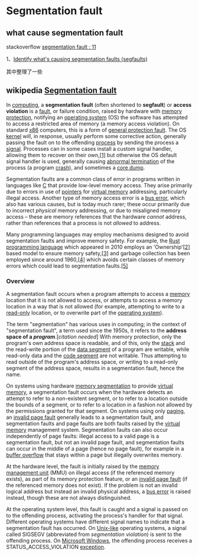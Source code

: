 # Segmentation fault

## what cause segmentation fault

stackoverflow [segmentation fault : 11](https://stackoverflow.com/questions/12762944/segmentation-fault-11)

1、[Identify what's causing segmentation faults (segfaults)](https://kb.iu.edu/d/aqsj)

其中整理了一些

## wikipedia [Segmentation fault](https://en.wikipedia.org/wiki/Segmentation_fault)

In [computing](https://en.wikipedia.org/wiki/Computing), a **segmentation fault** (often shortened to **segfault**) or **access violation** is a [fault](https://en.wikipedia.org/wiki/Fault_(computing)), or failure condition, raised by hardware with [memory protection](https://en.wikipedia.org/wiki/Memory_protection), notifying an [operating system](https://en.wikipedia.org/wiki/Operating_system) (OS) the software has attempted to access a restricted area of memory (a memory access violation). On standard [x86](https://en.wikipedia.org/wiki/X86) computers, this is a form of [general protection fault](https://en.wikipedia.org/wiki/General_protection_fault). The OS [kernel](https://en.wikipedia.org/wiki/Kernel_(computing)) will, in response, usually perform some corrective action, generally passing the fault on to the offending [process](https://en.wikipedia.org/wiki/Process_(computing)) by sending the process a [signal](https://en.wikipedia.org/wiki/Signal_(computing)). Processes can in some cases install a custom signal handler, allowing them to recover on their own,[[1\]](https://en.wikipedia.org/wiki/Segmentation_fault#cite_note-Peter_Van_der_Linden-1) but otherwise the OS default signal handler is used, generally causing [abnormal termination](https://en.wikipedia.org/wiki/Abnormal_termination) of the process (a program [crash](https://en.wikipedia.org/wiki/Crash_(computing))), and sometimes a [core dump](https://en.wikipedia.org/wiki/Core_dump).

Segmentation faults are a common class of error in programs written in languages like [C](https://en.wikipedia.org/wiki/C_(programming_language)) that provide low-level memory access.  They arise primarily due to errors in use of [pointers](https://en.wikipedia.org/wiki/Pointer_(computer_programming)) for [virtual memory](https://en.wikipedia.org/wiki/Virtual_memory) addressing, particularly illegal access. Another type of memory access error is a [bus error](https://en.wikipedia.org/wiki/Bus_error), which also has various causes, but is today much rarer; these occur primarily due to incorrect *physical* memory addressing, or due to misaligned memory access – these are memory references that the hardware *cannot* address, rather than references that a process is not *allowed* to address.

Many programming languages may employ mechanisms designed to avoid segmentation faults and improve memory safety. For example, the [Rust programming language](https://en.wikipedia.org/wiki/Rust_(programming_language)) which appeared in 2010 employs an 'Ownership'[[2\]](https://en.wikipedia.org/wiki/Segmentation_fault#cite_note-2) based model to ensure memory safety,[[3\]](https://en.wikipedia.org/wiki/Segmentation_fault#cite_note-3) and garbage collection has been employed since around 1960,[[4\]](https://en.wikipedia.org/wiki/Segmentation_fault#cite_note-4) which avoids certain classes of memory errors which could lead to segmentation faults.[[5\]](https://en.wikipedia.org/wiki/Segmentation_fault#cite_note-5)

### Overview

A segmentation fault occurs when a program attempts to access a [memory](https://en.wikipedia.org/wiki/Computer_memory) location that it is not allowed to access, or attempts to access a memory location in a way that is not allowed (for example, attempting to write to a [read-only](https://en.wikipedia.org/wiki/Read-only_memory) location, or to overwrite part of the [operating system](https://en.wikipedia.org/wiki/Operating_system)).

The term "segmentation" has various uses in computing; in the context of "segmentation fault", a term used since the 1950s, it refers to the **address space of a *program***.[*citation needed*] With memory protection, only the program's own address space is readable, and of this, only the [stack](https://en.wikipedia.org/wiki/Call_stack) and the read-write portion of the [data segment](https://en.wikipedia.org/wiki/Data_segment) of a program are writable, while read-only data and the [code segment](https://en.wikipedia.org/wiki/Code_segment) are not writable. Thus attempting to read outside of the program's address space, or writing to a read-only segment of the address space, results in a segmentation fault, hence the name.

On systems using hardware [memory segmentation](https://en.wikipedia.org/wiki/Memory_segmentation) to provide [virtual memory](https://en.wikipedia.org/wiki/Virtual_memory), a segmentation fault occurs when the hardware detects an attempt to refer to a non-existent segment, or to refer to a location outside the bounds of a segment, or to refer to a location in a fashion not allowed by the permissions granted for that segment. On systems using only [paging](https://en.wikipedia.org/wiki/Paging), an [invalid page fault](https://en.wikipedia.org/wiki/Invalid_page_fault) generally leads to a segmentation fault, and segmentation faults and page faults are both faults raised by the [virtual memory](https://en.wikipedia.org/wiki/Virtual_memory) management system. Segmentation faults can also occur independently of page faults: illegal access to a valid page is a segmentation fault, but not an invalid page fault, and segmentation faults can occur in the middle of a page (hence no page fault), for example in a [buffer overflow](https://en.wikipedia.org/wiki/Buffer_overflow) that stays within a page but illegally overwrites memory.

At the hardware level, the fault is initially raised by the [memory management unit](https://en.wikipedia.org/wiki/Memory_management_unit) (MMU) on illegal access (if the referenced memory exists), as part of its memory protection feature, or an [invalid page fault](https://en.wikipedia.org/wiki/Invalid_page_fault) (if the referenced memory does not exist). If the problem is not an invalid logical address but instead an invalid physical address, a [bus error](https://en.wikipedia.org/wiki/Bus_error) is raised instead, though these are not always distinguished.

At the operating system level, this fault is caught and a signal is passed on to the offending process, activating the process's handler for that signal. Different operating systems have different signal names to indicate that a segmentation fault has occurred. On [Unix-like](https://en.wikipedia.org/wiki/Unix-like) operating systems, a signal called SIGSEGV (abbreviated from *segmentation violation*) is sent to the offending process. On [Microsoft Windows](https://en.wikipedia.org/wiki/Microsoft_Windows), the offending process receives a STATUS_ACCESS_VIOLATION [exception](https://en.wikipedia.org/wiki/Exception_handling).

